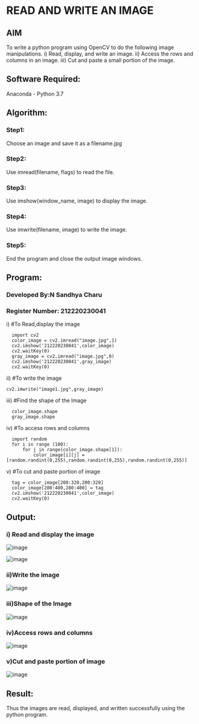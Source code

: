 # READ AND WRITE AN IMAGE
## AIM
To write a python program using OpenCV to do the following image manipulations.
i) Read, display, and write an image.
ii) Access the rows and columns in an image.
iii) Cut and paste a small portion of the image.

## Software Required:
Anaconda - Python 3.7
## Algorithm:
### Step1:
Choose an image and save it as a filename.jpg
### Step2:
Use imread(filename, flags) to read the file.
### Step3:
Use imshow(window_name, image) to display the image.
### Step4:
Use imwrite(filename, image) to write the image.
### Step5:
End the program and close the output image windows.
## Program:
### Developed By:N Sandhya Charu
### Register Number: 212220230041
i) #To Read,display the image
```
  import cv2
  color_image = cv2.imread("image.jpg",1)
  cv2.imshow('212220230041',color_image)
  cv2.waitKey(0)
  gray_image = cv2.imread("image.jpg",0)
  cv2.imshow('212220230041',gray_image)
  cv2.waitKey(0)
```
ii) #To write the image
```
cv2.imwrite("image1.jpg",gray_image)

```
iii) #Find the shape of the Image
```
  color_image.shape
  gray_image.shape
```
iv) #To access rows and columns
```
  import random
  for i in range (100):
      for j in range(color_image.shape[1]):
          color_image[i][j] = [random.randint(0,255),random.randint(0,255),random.randint(0,255)]

```
v) #To cut and paste portion of image
```
  tag = color_image[200:320,200:320]
  color_image[280:400,280:400] = tag
  cv2.imshow('212220230041',color_image)
  cv2.waitKey(0)

```

## Output:

### i) Read and display the image
![image](https://user-images.githubusercontent.com/75235167/161373171-20a693d9-84af-43c6-ac2d-65f28106f051.png)

![image](https://user-images.githubusercontent.com/75235167/161373280-83324666-c349-41e0-b5a8-205dfbf615e9.png)

### ii)Write the image
![image](https://user-images.githubusercontent.com/75235167/161373272-6c270be7-83a7-4d38-aa38-803cc5838155.png)

### iii)Shape of the Image
![image](https://user-images.githubusercontent.com/75235167/161373294-a61dbcfa-e220-446f-b03c-9af4a59aeb25.png)

### iv)Access rows and columns
![image](https://user-images.githubusercontent.com/75235167/161373404-b65f8e1b-e863-40bc-a676-5194cd9788aa.png)

### v)Cut and paste portion of image
![image](https://user-images.githubusercontent.com/75235167/161373540-f2a22c99-216f-463b-a703-10584d245286.png)

## Result:
Thus the images are read, displayed, and written successfully using the python program.

